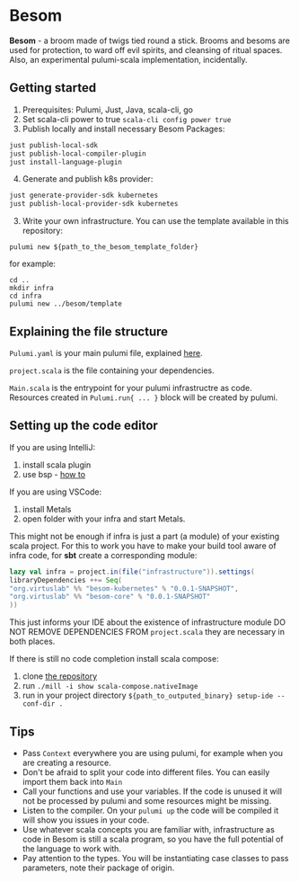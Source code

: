 # Besom
**Besom** - a broom made of twigs tied round a stick. Brooms and besoms are used for protection, to ward off evil spirits, and cleansing of ritual spaces. Also, an experimental pulumi-scala implementation, incidentally.

## Getting started
1. Prerequisites: Pulumi, Just, Java, scala-cli, go
2. Set scala-cli power to true `scala-cli config power true`
3. Publish locally and install necessary Besom Packages:
```bash
just publish-local-sdk
just publish-local-compiler-plugin
just install-language-plugin
```
4. Generate and publish k8s provider:
```bash
just generate-provider-sdk kubernetes
just publish-local-provider-sdk kubernetes
```
3. Write your own infrastructure. You can use the template available in this repository:
```shell
pulumi new ${path_to_the_besom_template_folder}
```
for example:
```shell
cd ..
mkdir infra
cd infra
pulumi new ../besom/template
```
## Explaining the file structure
`Pulumi.yaml` is your main pulumi file, explained [here](https://www.pulumi.com/docs/concepts/projects/project-file/). 

`project.scala` is the file containing your dependencies.

`Main.scala` is the entrypoint for your pulumi infrastructre as code. Resources created in `Pulumi.run{ ... }` block will be created by pulumi.

## Setting up the code editor

If you are using IntelliJ: 
1. install scala plugin
2. use bsp - [how to](https://www.jetbrains.com/help/idea/bsp-support.html)  

If you are using VSCode:
1. install Metals
2. open folder with your infra and start Metals.

This might not be enough if infra is just a part (a module) of your existing scala project. For this to work you have to make your build tool aware of infra code, for **sbt** create a corresponding module: 
   ```scala
lazy val infra = project.in(file("infrastructure")).settings(
   libraryDependencies ++= Seq(
   "org.virtuslab" %% "besom-kubernetes" % "0.0.1-SNAPSHOT",
   "org.virtuslab" %% "besom-core" % "0.0.1-SNAPSHOT"
   ))
   ```
This just informs your IDE about the existence of infrastructure module DO NOT REMOVE DEPENDENCIES FROM `project.scala` they are necessary in both places.

If there is still no code completion install scala compose:
1. clone [the repository](https://github.com/VirtusLab/scala-compose)
2. run `./mill -i show scala-compose.nativeImage`
3. run in your project directory `${path_to_outputed_binary} setup-ide --conf-dir .`

## Tips
- Pass `Context` everywhere you are using pulumi, for example when you are creating a resource.
- Don't be afraid to split your code into different files. You can easily import them back into `Main`
- Call your functions and use your variables. If the code is unused it will not be processed by pulumi and some resources might be missing.
- Listen to the compiler. On your `pulumi up` the code will be compiled it will show you issues in your code.
- Use whatever scala concepts you are familiar with, infrastructure as code in Besom is still a scala program, so you have the full potential of the language to work with.
- Pay attention to the types. You will be instantiating case classes to pass parameters, note their package of origin.